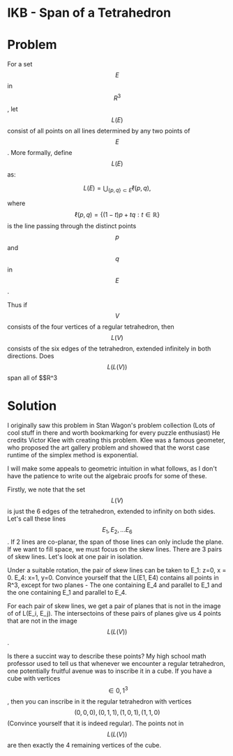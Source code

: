 # IKB - Span of a Tetrahedron

# Problem
For a set $$E$$ in $$R^3$$, let $$L(E)$$ consist of all points on all lines determined by any two points of $$E$$. 
More formally, define $$L(E)$$ as: 

$$
L(E) = \bigcup_{\{p, q\} \subset E} \ell(p, q),
$$

where $$ \ell(p, q) = \{ (1-t)p + tq : t \in \mathbb{R} \} $$ is the line passing through the distinct points $$p$$ and $$q$$ in $$E$$.


Thus if $$V$$ consists of the four vertices of a regular tetrahedron, then $$L(V)$$ consists of the six edges of the tetrahedron, extended infinitely in both directions. Does $$L(L(V))$$ span all of $$R^3

# Solution 
I originally saw this problem in Stan Wagon's problem collection (Lots of cool stuff in there and worth bookmarking for every puzzle enthusiast) He credits Victor Klee with creating this problem. Klee was a famous geometer, who proposed the art gallery problem and showed that the worst case runtime of the simplex method is exponential. 

I will make some appeals to geometric intuition in what follows, as I don't have the patience to write out the algebraic proofs for some of these. 

Firstly, we note that the set $$L(V)$$ is just the 6 edges of the tetrahedron, extended to infinity on both sides. Let's call these lines $$E_1, E_2, ... E_6$$. If 2 lines are co-planar, the span of those lines can only include the plane. If we want to fill space, we must focus on the skew lines. There are 3 pairs of skew lines. Let's look at one pair in isolation. 

Under a suitable rotation, the pair of skew lines can be taken to E_1: z=0, x = 0. E_4: x=1, y=0. Convince yourself that the L(E1, E4) contains all points in R^3, except for two planes - The one containing E_4 and parallel to E_1 and the one containing E_1 and parallel to E_4. 

For each pair of skew lines, we get a pair of planes that is not in the image of of L(E_i, E_j). The intersectoins of these pairs of planes give us 4 points that are not in the image $$L(L(V))$$. 

Is there a succint way to describe these points? My high school math professor used to tell us that whenever we encounter a regular tetrahedron, one potentially fruitful avenue was to inscribe it in a cube. If you have a cube with vertices $$\in {0, 1}^3$$, then you can inscribe in it the regular tetrahedron with vertices $$(0, 0, 0), (0, 1, 1), (1, 0, 1), (1, 1, 0) $$ (Convince yourself that it is indeed regular). The points not in $$L(L(V))$$ are then exactly the 4 remaining vertices of the cube. 





